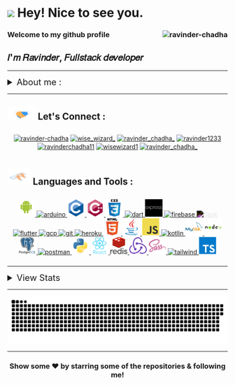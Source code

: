 <h1><img src="https://emojis.slackmojis.com/emojis/images/1531849430/4246/blob-sunglasses.gif?1531849430" width="30"/> Hey! Nice to see you.</h1>

### Welcome to my github profile <img align="right" src="https://komarev.com/ghpvc/?username=ravinder-chadha&label=Profile%20views&color=0e75b6&style=plastic" alt="ravinder-chadha" /> 

## 𝐼'𝑚 𝑅𝑎𝑣𝑖𝑛𝑑𝑒𝑟, 𝐹𝑢𝑙𝑙𝑠𝑡𝑎𝑐𝑘 𝑑𝑒𝑣𝑒𝑙𝑜𝑝𝑒𝑟

---
<details>

<summary style="font-size:20px;"> About me :
</summary>
<summary style="padding:20px;display:flex;flex-direction:row;justify-content:space-between;">
<div align="left">

 👨‍💻 I’m currently working on [Bhagavad-Gita-App](https://github.com/gita/Bhagavad-Gita-App)

 🌱 I’m currently learning **DSA, Machine Learning**

 🧑‍🤝‍🧑 I’m looking to collaborate on [IoT](https://github.com/IoT-Buzz/IoT)

 🤝 I’m looking for help with **Machine Learning**

 💬 Ask me about **C++, Web Dev, Android Dev**

 📄 Know about my experiences [@Resume](https://ravinder-chadha.github.io/Resume/)
 
</div>
<img align="right" src="assets/tech.gif" alt="pro_coder_gif" height="200">
</summary>
</details>

---

<h2><a target="_blank">
  <img src="assets/Handshake.gif" height="30px" style="max-width:100%;">
  </a>
  Let's Connect :
</h2>
<p align="center" style="padding:10px;">
<a href="https://linkedin.com/in/ravinder-chadha" target="blank"><img align="center" src="https://raw.githubusercontent.com/rahuldkjain/github-profile-readme-generator/master/src/images/icons/Social/linked-in-alt.svg" alt="ravinder-chadha" height="30" width="40" /></a>
<a href="https://twitter.com/wise_wizard_" target="blank"><img align="center" src="https://raw.githubusercontent.com/rahuldkjain/github-profile-readme-generator/master/src/images/icons/Social/twitter.svg" alt="wise_wizard_" height="30" width="40" /></a>
<a href="https://instagram.com/ravinder_chadha_" target="blank"><img align="center" src="https://raw.githubusercontent.com/rahuldkjain/github-profile-readme-generator/master/src/images/icons/Social/instagram.svg" alt="ravinder_chadha_" height="30" width="40" /></a>
<a href="https://www.codechef.com/users/ravinder1233" target="blank"><img align="center" src="https://cdn.jsdelivr.net/npm/simple-icons@3.1.0/icons/codechef.svg" alt="ravinder1233" height="30" width="40" /></a>
<a href="https://www.hackerrank.com/ravinderchadha11" target="blank"><img align="center" src="https://raw.githubusercontent.com/rahuldkjain/github-profile-readme-generator/master/src/images/icons/Social/hackerrank.svg" alt="ravinderchadha11" height="30" width="40" /></a>
<a href="https://codeforces.com/profile/wisewizard1" target="blank"><img align="center" src="https://cdn.jsdelivr.net/npm/simple-icons@3.0.1/icons/codeforces.svg" alt="wisewizard1" height="30" width="40" /></a>
<a href="https://www.leetcode.com/ravinder_chadha_" target="blank"><img align="center" src="https://raw.githubusercontent.com/rahuldkjain/github-profile-readme-generator/master/src/images/icons/Social/leet-code.svg" alt="ravinder_chadha_" height="30" width="40" /></a>
</p>

<h2><a target="_blank">
  <img src="assets/typing.gif" height="40px" style="max-width:100%;">
  </a>
  Languages and Tools :
</h2>

<p align="center" style="padding:10px;"> <a href="https://developer.android.com" target="_blank"> <img src="https://raw.githubusercontent.com/devicons/devicon/master/icons/android/android-original-wordmark.svg" alt="android" width="40" height="40"/> </a> <a href="https://www.arduino.cc/" target="_blank"> <img src="https://cdn.worldvectorlogo.com/logos/arduino-1.svg" alt="arduino" width="40" height="40"/> </a> <a href="https://www.cprogramming.com/" target="_blank"> <img src="https://raw.githubusercontent.com/devicons/devicon/master/icons/c/c-original.svg" alt="c" width="40" height="40"/> </a> <a href="https://www.w3schools.com/cpp/" target="_blank"> <img src="https://raw.githubusercontent.com/devicons/devicon/master/icons/cplusplus/cplusplus-original.svg" alt="cplusplus" width="40" height="40"/> </a> <a href="https://www.w3schools.com/css/" target="_blank"> <img src="https://raw.githubusercontent.com/devicons/devicon/master/icons/css3/css3-original-wordmark.svg" alt="css3" width="40" height="40"/> </a> <a href="https://dart.dev" target="_blank"> <img src="https://www.vectorlogo.zone/logos/dartlang/dartlang-icon.svg" alt="dart" width="40" height="40"/> </a> <a href="https://expressjs.com" target="_blank"> <img style="filter:invert(1);" src="https://raw.githubusercontent.com/devicons/devicon/master/icons/express/express-original-wordmark.svg" alt="express" width="40" height="40"/> </a> <a href="https://firebase.google.com/" target="_blank"> <img src="https://www.vectorlogo.zone/logos/firebase/firebase-icon.svg" alt="firebase" width="40" height="40"/> </a> <a href="https://flask.palletsprojects.com/" target="_blank"> <img style="filter:invert(1);"src="https://www.vectorlogo.zone/logos/pocoo_flask/pocoo_flask-icon.svg" alt="flask" width="40" height="40"/> </a> <a href="https://flutter.dev" target="_blank"> <img src="https://www.vectorlogo.zone/logos/flutterio/flutterio-icon.svg" alt="flutter" width="40" height="40"/> </a> <a href="https://cloud.google.com" target="_blank"> <img src="https://www.vectorlogo.zone/logos/google_cloud/google_cloud-icon.svg" alt="gcp" width="40" height="40"/> </a> <a href="https://git-scm.com/" target="_blank"> <img src="https://www.vectorlogo.zone/logos/git-scm/git-scm-icon.svg" alt="git" width="40" height="40"/> </a> <a href="https://heroku.com" target="_blank"> <img src="https://www.vectorlogo.zone/logos/heroku/heroku-icon.svg" alt="heroku" width="40" height="40"/> </a> <a href="https://www.w3.org/html/" target="_blank"> <img src="https://raw.githubusercontent.com/devicons/devicon/master/icons/html5/html5-original-wordmark.svg" alt="html5" width="40" height="40"/> </a> <a href="https://www.java.com" target="_blank"> <img src="https://raw.githubusercontent.com/devicons/devicon/master/icons/java/java-original.svg" alt="java" width="40" height="40"/> </a> <a href="https://developer.mozilla.org/en-US/docs/Web/JavaScript" target="_blank"> <img src="https://raw.githubusercontent.com/devicons/devicon/master/icons/javascript/javascript-original.svg" alt="javascript" width="40" height="40"/> </a> <a href="https://kotlinlang.org" target="_blank"> <img src="https://www.vectorlogo.zone/logos/kotlinlang/kotlinlang-icon.svg" alt="kotlin" width="40" height="40"/> </a> <a href="https://www.mysql.com/" target="_blank"> <img src="https://raw.githubusercontent.com/devicons/devicon/master/icons/mysql/mysql-original-wordmark.svg" alt="mysql" width="40" height="40"/> </a> <a href="https://nodejs.org" target="_blank"> <img src="https://raw.githubusercontent.com/devicons/devicon/master/icons/nodejs/nodejs-original-wordmark.svg" alt="nodejs" width="40" height="40"/> </a> <a href="https://www.postgresql.org" target="_blank"> <img src="https://raw.githubusercontent.com/devicons/devicon/master/icons/postgresql/postgresql-original-wordmark.svg" alt="postgresql" width="40" height="40"/> </a> <a href="https://postman.com" target="_blank"> <img src="https://www.vectorlogo.zone/logos/getpostman/getpostman-icon.svg" alt="postman" width="40" height="40"/> </a> <a href="https://www.python.org" target="_blank"> <img src="https://raw.githubusercontent.com/devicons/devicon/master/icons/python/python-original.svg" alt="python" width="40" height="40"/> </a> <a href="https://reactjs.org/" target="_blank"> <img src="https://raw.githubusercontent.com/devicons/devicon/master/icons/react/react-original-wordmark.svg" alt="react" width="40" height="40"/> </a> <a href="https://redis.io" target="_blank"> <img src="https://raw.githubusercontent.com/devicons/devicon/master/icons/redis/redis-original-wordmark.svg" alt="redis" width="40" height="40"/> </a> <a href="https://redux.js.org" target="_blank"> <img src="https://raw.githubusercontent.com/devicons/devicon/master/icons/redux/redux-original.svg" alt="redux" width="40" height="40"/> </a> <a href="https://sass-lang.com" target="_blank"> <img src="https://raw.githubusercontent.com/devicons/devicon/master/icons/sass/sass-original.svg" alt="sass" width="40" height="40"/> </a> <a href="https://tailwindcss.com/" target="_blank"> <img src="https://www.vectorlogo.zone/logos/tailwindcss/tailwindcss-icon.svg" alt="tailwind" width="40" height="40"/> </a> <a href="https://www.typescriptlang.org/" target="_blank"> <img src="https://raw.githubusercontent.com/devicons/devicon/master/icons/typescript/typescript-original.svg" alt="typescript" width="40" height="40"/> </a> </p>

---
<details>   
<summary style="font-size:20px;"> View Stats
</summary>
<p><img align="left" style="padding:5px;" src="https://github-readme-stats.vercel.app/api/top-langs?username=ravinder-chadha&langs_count=8&show_icons=true&theme=dark&locale=en&layout=compact" alt="ravinder-chadha" /></p>

<p>&nbsp;&nbsp;<img align="right" style="padding:2px;" src="https://github-readme-streak-stats.herokuapp.com/?user=ravinder-chadha&theme=dark" alt="ravinder-chadha" /></p>

<p align="center" ><img style="padding: 10px;" style="padding:10px;" src="https://github-profile-trophy.vercel.app/?username=ravinder-chadha&theme=darkhub&row=1&column=5" alt="ravinder-chadha" /> </p>

</details>

---

![Snake animation](https://raw.githubusercontent.com/ravinder-chadha/ravinder-chadha/output/github-contribution-grid-snake.svg)

---

<div align="center">

### Show some ❤️ by starring some of the repositories & following me!

</div>